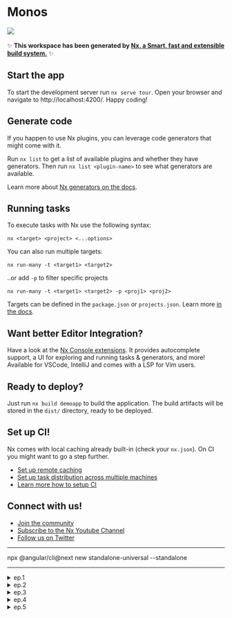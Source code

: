 # Monos

<a alt="Nx logo" href="https://nx.dev" target="_blank" rel="noreferrer"><img src="https://raw.githubusercontent.com/nrwl/nx/master/images/nx-logo.png" width="45"></a>

✨ **This workspace has been generated by [Nx, a Smart, fast and extensible build system.](https://nx.dev)** ✨

## Start the app

To start the development server run `nx serve tour`. Open your browser and navigate to http://localhost:4200/. Happy coding!

## Generate code

If you happen to use Nx plugins, you can leverage code generators that might come with it.

Run `nx list` to get a list of available plugins and whether they have generators. Then run `nx list <plugin-name>` to see what generators are available.

Learn more about [Nx generators on the docs](https://nx.dev/plugin-features/use-code-generators).

## Running tasks

To execute tasks with Nx use the following syntax:

```
nx <target> <project> <...options>
```

You can also run multiple targets:

```
nx run-many -t <target1> <target2>
```

..or add `-p` to filter specific projects

```
nx run-many -t <target1> <target2> -p <proj1> <proj2>
```

Targets can be defined in the `package.json` or `projects.json`. Learn more [in the docs](https://nx.dev/core-features/run-tasks).

## Want better Editor Integration?

Have a look at the [Nx Console extensions](https://nx.dev/nx-console). It provides autocomplete support, a UI for exploring and running tasks & generators, and more! Available for VSCode, IntelliJ and comes with a LSP for Vim users.

## Ready to deploy?

Just run `nx build demoapp` to build the application. The build artifacts will be stored in the `dist/` directory, ready to be deployed.

## Set up CI!

Nx comes with local caching already built-in (check your `nx.json`). On CI you might want to go a step further.

- [Set up remote caching](https://nx.dev/core-features/share-your-cache)
- [Set up task distribution across multiple machines](https://nx.dev/core-features/distribute-task-execution)
- [Learn more how to setup CI](https://nx.dev/recipes/ci)

## Connect with us!

- [Join the community](https://nx.dev/community)
- [Subscribe to the Nx Youtube Channel](https://www.youtube.com/@nxdevtools)
- [Follow us on Twitter](https://twitter.com/nxdevtools)

---

npx @angular/cli@next new standalone-universal --standalone

---

<details>

<summary>ep.1</summary>

## Nx Monorepo Tools and NgRx

```js
mkdir monos
git init
mkdir ch1
cd ch1
npm install --location=global nx
npx create-nx-workspace monos --appName=tour --preset=angular --style=css --linter=eslint --nx-cloud=false --routing --directory ./
git al
git cm "init nx, ngrx prj"
git remote add origin git@github.com:viktishchenko/monorepo.git
git push -u origin master

// add scripts
  "scripts": {
    "ng": "nx",
    "postinstall": "node ./decorate-angular-cli.js && ngcc --properties es2015 browser module main",
    "nx": "nx",
    "start": "ng serve",
    "build": "ng build",
    "test": "ng test",
    "lint": "nx workspace-lint && ng lint",
    "e2e": "ng e2e",
    "affected:apps": "nx affected:apps",
    "affected:libs": "nx affected:libs",
    "affected:build": "nx affected:build",
    "affected:e2e": "nx affected:e2e",
    "affected:test": "nx affected:test",
    "affected:lint": "nx affected:lint",
    "affected:dep-graph": "nx affected:dep-graph",
    "affected": "nx affected",
    "format": "nx format:write",
    "format:write": "nx format:write",
    "format:check": "nx format:check",
    "update": "nx migrate latest",
    "workspace-generator": "nx workspace-generator",
    "dep-graph": "nx dep-graph",
    "help": "nx help"
  },

  // run
  npx nx run tour:serve
  // or Nx Console menu → GENERATE & RUN TARGET pane → serve → tour
```

![Alt text](readmeAssets/init-monorepo.png)

</details>

<details>

<summary>ep.2</summary>

## Bulding the visitors portal

- init visitor app

```js
// add library
npx nx generate @nx/angular:library --name=visitor --no-interactive
// or
nx console → g → @nx/angular → library → name: visitor
```

- add component & Andualr Material

```js
// add material
npm install --save @angular/material

npx nx g @angular/material:ng-add --project=tour --theme=deeppurple-amber --typography=true --animations=true

 // add component w/o folder
npx nx generate @angular/material:navigation --name=visitor --project=visitor --flat=true --path=libs/visitor/src/lib --no-interactive

```

- add router

```js
// `app.module.ts`
import { BrowserAnimationsModule } from '@angular/platform-browser/animations';
import { RouterModule } from '@angular/router';

@NgModule({
  imports: [
    RouterModule.forRoot([
      {
        path: 'tour',
        loadChildren: () => import('@monos/visitor').then((m) => m.VisitorModule),
      },
      { path: '', pathMatch: 'full', redirectTo: 'tour' },
    ]),
  ],
})
export class AppModule {}
```

```js
// `visitor.module.ts`
import { RouterModule } from '@angular/router';

@NgModule({
  imports: [RouterModule.forChild([{ path: '', component: VisitorComponent }])],
})
export class VisitorModule {}

// run tour
```

![Alt text](readmeAssets/init-visitors.png)

</details>

<details>

<summary>ep.3</summary>

## Building the administrator portal

- init admin app (library & component) w route

```js
// add library
npx nx generate @nx/angular:library --name=admin --no-interactive --dry-run
// or
nx console → g → @nx/angular → library → name: admin
```

```js
 // add component w/o folder
npx nx generate @schematics/angular:component --name=admin --project=admin --no-interactive --dry-run
// or
nx console → g → @schematics/angular:component → name: admin → project: admin
```

```js
// `app.module.ts`
  {
    path: 'admin',
    loadChildren: () => import('@monos/admin').then((m) => m.AdminModule),
  },

// `a admin.module.ts`
import { RouterModule } from '@angular/router';

  RouterModule.forChild([
  { path: '', component: AdminComponent }
  ])
```

![Alt text](readmeAssets/init-admin.png)

</details>

<details>

<summary>ep.4</summary>

## Managing application state with NgRx

```js
// add ngrx
npx nx generate @nx/angular:ngrx-root-store --project=tour --no-interactive --dry-run
// or
nx console → g → @nx/angular:ngrx-root-store → project: tour
```

- create library in Nx monorepo that will fetch & store data feature state

```js
nx generate lib poi --dry-run // @nx/angular:library
```

![Alt text](readmeAssets/@nx-angular-lib.png)

- add boilerplate code

```js
npx nx generate @nx/angular:ngrx-feature-store --name=poi --parent=libs/poi/src/lib/poi.module.ts --barrels=true --no-interactive
// or
nx console → g → @nx/angular:ngrx-feature-store → name:poi → parent:libs/poi/src/lib/poi.module.ts → barrels:re-export actions, state and selectors → directory:+state
```

// as prev command res

/_
• poi.actions.ts: Defines NgRx actions for the feature state
• poi.effects.ts: Defines NgRx effects for the feature state
• poi.models.ts: Defines an entity interface for POI data
• poi.reducer.ts: Defines NgRx reducers for the feature state
• poi.selectors.ts: Defines NgRx selectors for the feature state
_/

![Alt text](readmeAssets/@nx-ang-ngrx-feature-store.png)

```js
// add service
nx generate service poi --project=poi --dry-run

// get data
import { HttpClient } from '@angular/common/http';
import { Injectable } from '@angular/core';
import { PoiEntity } from './+state/poi.models';
import { Observable } from 'rxjs';

@Injectable({
  providedIn: 'root',
})
export class PoiService {
  constructor(private http: HttpClient) {}

  getAll(): Observable<PoiEntity[]> {
    return this.http.get<PoiEntity[]>('assets/poi.json');
  }
}

// test data → poi.json
// + models/actions/effects
```

</details>

<details>

<summary>ep.5</summary>

## Interacting with the store

- display POI's data component

`visitor.module.ts`

```js
import { PoiModule } from '@monos/poi';

@NgModule({
  imports: [
    PoiModule,
  ],
})

// generate  @nx/angular:component or @schematics/angular:component
nx generate component poi-list --project=visitor --dry-run
```

![Alt text](readmeAssets/@nx-ang-component.png)

_Dispatch the PoiActions.initPoi() action in the store to fetch POI data when the component is initialized_

```js
// `poi-list.component.ts`
import { Component, OnInit } from '@angular/core';
import { PoiActions } from '@monos/poi';
import { Store } from '@ngrx/store';

export class PoiListComponent implements OnInit {

constructor(private store: Store){}

  ngOnInit(): void {
    this.store.dispatch(PoiActions.initPoi())
  }
}
```

```html
// poi-list.component.html
<mat-action-list *ngFor="let poi of pois$ | async">
  <button mat-list-item>{{poi.name}}</button>
</mat-action-list>

// visitor.component.html
<monos-poi-list></monos-poi-list>

// run nx console → npx nx run tour:serve
```

![Alt text](readmeAssets/add-sidebar.png)

- Angular Material contains a component for Google Maps

```js
npm install @angular/google-maps

// add script index.html
<script src="https://maps.googleapis.com/maps/api/js"></script>

// add component (@nx/angular:component)
nx g c map --project=visitor --dry-run
```

</details>
